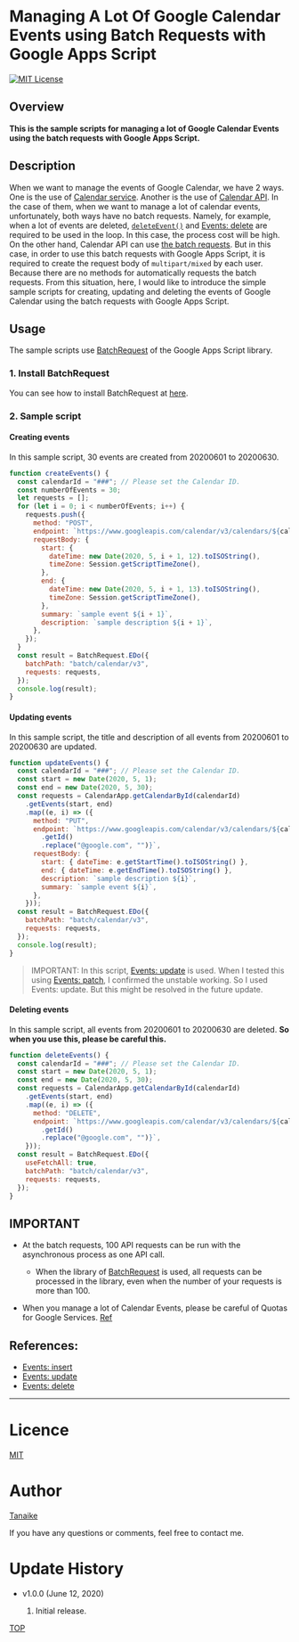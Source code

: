 # Managing A Lot Of Google Calendar Events using Batch Requests with Google Apps Script

<a name="top"></a>

[![MIT License](http://img.shields.io/badge/license-MIT-blue.svg?style=flat)](LICENCE)

<a name="overview"></a>

## Overview

**This is the sample scripts for managing a lot of Google Calendar Events using the batch requests with Google Apps Script.**

<a name="description"></a>

## Description

When we want to manage the events of Google Calendar, we have 2 ways. One is the use of [Calendar service](https://developers.google.com/apps-script/reference/calendar). Another is the use of [Calendar API](https://developers.google.com/calendar). In the case of them, when we want to manage a lot of calendar events, unfortunately, both ways have no batch requests. Namely, for example, when a lot of events are deleted, [`deleteEvent()`](<https://developers.google.com/apps-script/reference/calendar/calendar-event#deleteEvent()>) and [Events: delete](https://developers.google.com/calendar/v3/reference/events/delete) are required to be used in the loop. In this case, the process cost will be high. On the other hand, Calendar API can use [the batch requests](https://developers.google.com/calendar/batch). But in this case, in order to use this batch requests with Google Apps Script, it is required to create the request body of `multipart/mixed` by each user. Because there are no methods for automatically requests the batch requests. From this situation, here, I would like to introduce the simple sample scripts for creating, updating and deleting the events of Google Calendar using the batch requests with Google Apps Script.

<a name="usage"></a>

## Usage

The sample scripts use [BatchRequest](https://github.com/tanaikech/BatchRequest) of the Google Apps Script library.

### 1. Install BatchRequest

You can see how to install BatchRequest at [here](https://github.com/tanaikech/BatchRequest#how-to-install).

### 2. Sample script

#### Creating events

In this sample script, 30 events are created from 20200601 to 20200630.

```javascript
function createEvents() {
  const calendarId = "###"; // Please set the Calendar ID.
  const numberOfEvents = 30;
  let requests = [];
  for (let i = 0; i < numberOfEvents; i++) {
    requests.push({
      method: "POST",
      endpoint: `https://www.googleapis.com/calendar/v3/calendars/${calendarId}/events`,
      requestBody: {
        start: {
          dateTime: new Date(2020, 5, i + 1, 12).toISOString(),
          timeZone: Session.getScriptTimeZone(),
        },
        end: {
          dateTime: new Date(2020, 5, i + 1, 13).toISOString(),
          timeZone: Session.getScriptTimeZone(),
        },
        summary: `sample event ${i + 1}`,
        description: `sample description ${i + 1}`,
      },
    });
  }
  const result = BatchRequest.EDo({
    batchPath: "batch/calendar/v3",
    requests: requests,
  });
  console.log(result);
}
```

#### Updating events

In this sample script, the title and description of all events from 20200601 to 20200630 are updated.

```javascript
function updateEvents() {
  const calendarId = "###"; // Please set the Calendar ID.
  const start = new Date(2020, 5, 1);
  const end = new Date(2020, 5, 30);
  const requests = CalendarApp.getCalendarById(calendarId)
    .getEvents(start, end)
    .map((e, i) => ({
      method: "PUT",
      endpoint: `https://www.googleapis.com/calendar/v3/calendars/${calendarId}/events/${e
        .getId()
        .replace("@google.com", "")}`,
      requestBody: {
        start: { dateTime: e.getStartTime().toISOString() },
        end: { dateTime: e.getEndTime().toISOString() },
        description: `sample description ${i}`,
        summary: `sample event ${i}`,
      },
    }));
  const result = BatchRequest.EDo({
    batchPath: "batch/calendar/v3",
    requests: requests,
  });
  console.log(result);
}
```

> IMPORTANT: In this script, [Events: update](https://developers.google.com/calendar/v3/reference/events/update) is used. When I tested this using [Events: patch](https://developers.google.com/calendar/v3/reference/events/patch), I confirmed the unstable working. So I used Events: update. But this might be resolved in the future update.

#### Deleting events

In this sample script, all events from 20200601 to 20200630 are deleted. **So when you use this, please be careful this.**

```javascript
function deleteEvents() {
  const calendarId = "###"; // Please set the Calendar ID.
  const start = new Date(2020, 5, 1);
  const end = new Date(2020, 5, 30);
  const requests = CalendarApp.getCalendarById(calendarId)
    .getEvents(start, end)
    .map((e, i) => ({
      method: "DELETE",
      endpoint: `https://www.googleapis.com/calendar/v3/calendars/${calendarId}/events/${e
        .getId()
        .replace("@google.com", "")}`,
    }));
  const result = BatchRequest.EDo({
    useFetchAll: true,
    batchPath: "batch/calendar/v3",
    requests: requests,
  });
}
```

## IMPORTANT

- At the batch requests, 100 API requests can be run with the asynchronous process as one API call.

  - When the library of [BatchRequest](https://github.com/tanaikech/BatchRequest) is used, all requests can be processed in the library, even when the number of your requests is more than 100.

- When you manage a lot of Calendar Events, please be careful of Quotas for Google Services. [Ref](https://developers.google.com/apps-script/guides/services/quotas)

## References:

- [Events: insert](https://developers.google.com/calendar/v3/reference/events/insert)
- [Events: update](https://developers.google.com/calendar/v3/reference/events/update)
- [Events: delete](https://developers.google.com/calendar/v3/reference/events/delete)

---

<a name="licence"></a>

# Licence

[MIT](LICENCE)

<a name="author"></a>

# Author

[Tanaike](https://tanaikech.github.io/about/)

If you have any questions or comments, feel free to contact me.

<a name="updatehistory"></a>

# Update History

- v1.0.0 (June 12, 2020)

  1. Initial release.

[TOP](#top)
